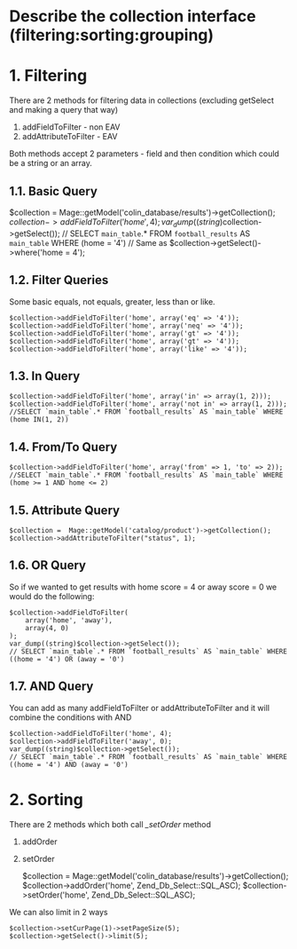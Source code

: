 # Describe the collection interface (filtering:sorting:grouping)

# 1. Filtering


There are 2 methods for filtering data in collections (excluding getSelect and making a query that way)

1. addFieldToFilter - non EAV
2. addAttributeToFilter - EAV

Both methods accept 2 parameters - field and then condition which could be a string or an array.

## 1.1. Basic Query

  $collection =  Mage::getModel('colin_database/results')->getCollection();
  $collection->addFieldToFilter('home', 4);
  var_dump((string)$collection->getSelect());
  // SELECT `main_table`.* FROM `football_results` AS `main_table` WHERE (home = '4')
  // Same as $collection->getSelect()->where('home = 4');


## 1.2. Filter Queries

Some basic equals, not equals, greater, less than or like.

    $collection->addFieldToFilter('home', array('eq' => '4'));
    $collection->addFieldToFilter('home', array('neq' => '4'));
    $collection->addFieldToFilter('home', array('gt' => '4'));
    $collection->addFieldToFilter('home', array('gt' => '4'));
    $collection->addFieldToFilter('home', array('like' => '4'));

## 1.3. In Query

    $collection->addFieldToFilter('home', array('in' => array(1, 2)));
    $collection->addFieldToFilter('home', array('not in' => array(1, 2)));
    //SELECT `main_table`.* FROM `football_results` AS `main_table` WHERE (home IN(1, 2))

## 1.4. From/To Query

    $collection->addFieldToFilter('home', array('from' => 1, 'to' => 2));
    //SELECT `main_table`.* FROM `football_results` AS `main_table` WHERE (home >= 1 AND home <= 2)


## 1.5. Attribute Query

    $collection =  Mage::getModel('catalog/product')->getCollection();
    $collection->addAttributeToFilter("status", 1);

## 1.6. OR Query

So if we wanted to get results with home score = 4 or away score = 0 we would do the following:


    $collection->addFieldToFilter(
        array('home', 'away'),
        array(4, 0)
    );
    var_dump((string)$collection->getSelect());
    // SELECT `main_table`.* FROM `football_results` AS `main_table` WHERE ((home = '4') OR (away = '0')


## 1.7. AND Query

You can add as many addFieldToFilter or addAttributeToFilter and it will combine the conditions with AND


    $collection->addFieldToFilter('home', 4);
    $collection->addFieldToFilter('away', 0);
    var_dump((string)$collection->getSelect());
    // SELECT `main_table`.* FROM `football_results` AS `main_table` WHERE ((home = '4') AND (away = '0')


# 2. Sorting

There are 2 methods which both call *_setOrder* method

1. addOrder
2. setOrder

    $collection =  Mage::getModel('colin_database/results')->getCollection();
    $collection->addOrder('home', Zend_Db_Select::SQL_ASC);
    $collection->setOrder('home', Zend_Db_Select::SQL_ASC);

We can also limit in 2 ways

    $collection->setCurPage(1)->setPageSize(5);
    $collection->getSelect()->limit(5);
